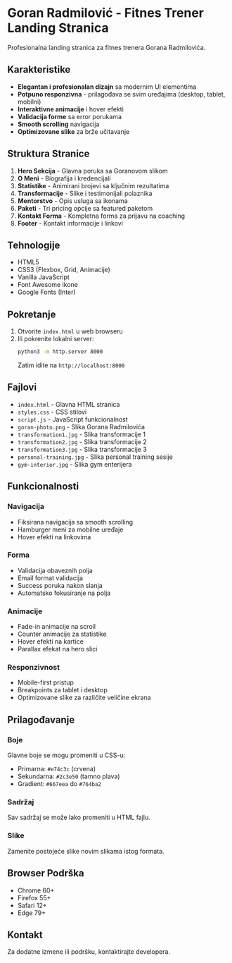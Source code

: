 # Goran Radmilović - Fitnes Trener Landing Stranica

Profesionalna landing stranica za fitnes trenera Gorana Radmilovića.

## Karakteristike

- **Elegantan i profesionalan dizajn** sa modernim UI elementima
- **Potpuno responzivna** - prilagođava se svim uređajima (desktop, tablet, mobilni)
- **Interaktivne animacije** i hover efekti
- **Validacija forme** sa error porukama
- **Smooth scrolling** navigacija
- **Optimizovane slike** za brže učitavanje

## Struktura Stranice

1. **Hero Sekcija** - Glavna poruka sa Goranovom slikom
2. **O Meni** - Biografija i kredencijali
3. **Statistike** - Animirani brojevi sa ključnim rezultatima
4. **Transformacije** - Slike i testimonijali polaznika
5. **Mentorstvo** - Opis usluga sa ikonama
6. **Paketi** - Tri pricing opcije sa featured paketom
7. **Kontakt Forma** - Kompletna forma za prijavu na coaching
8. **Footer** - Kontakt informacije i linkovi

## Tehnologije

- HTML5
- CSS3 (Flexbox, Grid, Animacije)
- Vanilla JavaScript
- Font Awesome ikone
- Google Fonts (Inter)

## Pokretanje

1. Otvorite `index.html` u web browseru
2. Ili pokrenite lokalni server:
   ```bash
   python3 -m http.server 8000
   ```
   Zatim idite na `http://localhost:8000`

## Fajlovi

- `index.html` - Glavna HTML stranica
- `styles.css` - CSS stilovi
- `script.js` - JavaScript funkcionalnost
- `goran-photo.png` - Slika Gorana Radmilovića
- `transformation1.jpg` - Slika transformacije 1
- `transformation2.jpg` - Slika transformacije 2
- `transformation3.jpg` - Slika transformacije 3
- `personal-training.jpg` - Slika personal training sesije
- `gym-interior.jpg` - Slika gym enterijera

## Funkcionalnosti

### Navigacija
- Fiksirana navigacija sa smooth scrolling
- Hamburger meni za mobilne uređaje
- Hover efekti na linkovima

### Forma
- Validacija obaveznih polja
- Email format validacija
- Success poruka nakon slanja
- Automatsko fokusiranje na polja

### Animacije
- Fade-in animacije na scroll
- Counter animacije za statistike
- Hover efekti na kartice
- Parallax efekat na hero slici

### Responzivnost
- Mobile-first pristup
- Breakpoints za tablet i desktop
- Optimizovane slike za različite veličine ekrana

## Prilagođavanje

### Boje
Glavne boje se mogu promeniti u CSS-u:
- Primarna: `#e74c3c` (crvena)
- Sekundarna: `#2c3e50` (tamno plava)
- Gradient: `#667eea` do `#764ba2`

### Sadržaj
Sav sadržaj se može lako promeniti u HTML fajlu.

### Slike
Zamenite postojeće slike novim slikama istog formata.

## Browser Podrška

- Chrome 60+
- Firefox 55+
- Safari 12+
- Edge 79+

## Kontakt

Za dodatne izmene ili podršku, kontaktirajte developera.

